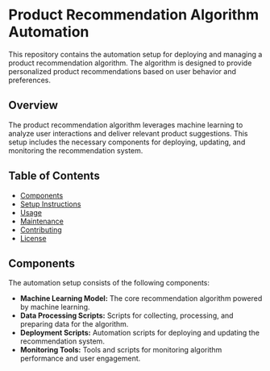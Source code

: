 # Product Recommendation Algorithm Automation

This repository contains the automation setup for deploying and managing a product recommendation algorithm. The algorithm is designed to provide personalized product recommendations based on user behavior and preferences.

## Overview

The product recommendation algorithm leverages machine learning to analyze user interactions and deliver relevant product suggestions. This setup includes the necessary components for deploying, updating, and monitoring the recommendation system.

## Table of Contents

- [Components](#components)
- [Setup Instructions](#setup-instructions)
- [Usage](#usage)
- [Maintenance](#maintenance)
- [Contributing](#contributing)
- [License](#license)

## Components

The automation setup consists of the following components:

- **Machine Learning Model:** The core recommendation algorithm powered by machine learning.
- **Data Processing Scripts:** Scripts for collecting, processing, and preparing data for the algorithm.
- **Deployment Scripts:** Automation scripts for deploying and updating the recommendation system.
- **Monitoring Tools:** Tools and scripts for monitoring algorithm performance and user engagement.
